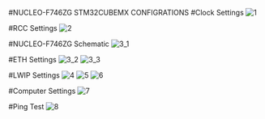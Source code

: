 #NUCLEO-F746ZG STM32CUBEMX CONFIGRATIONS
#Clock Settings
![1](https://github.com/user-attachments/assets/72a50549-86a0-4fe8-8ff2-501223c8fc10)

#RCC Settings
![2](https://github.com/user-attachments/assets/db0a923b-98b7-4151-ad6b-5492f8d73be7)

#NUCLEO-F746ZG Schematic
![3_1](https://github.com/user-attachments/assets/53b2e055-c037-4336-82a2-d9eab450aab1)

#ETH Settings
![3_2](https://github.com/user-attachments/assets/9981d641-c32e-4e2a-8139-71ac5a750f6e)
![3_3](https://github.com/user-attachments/assets/124cdadc-3bd0-4dad-be28-5e2f55996746)

#LWIP Settings
![4](https://github.com/user-attachments/assets/085a67ec-4d6c-42e7-a6c4-40eccbbee0b8)
![5](https://github.com/user-attachments/assets/2b097d69-d521-43f6-b9ae-87db6cc8d55a)
![6](https://github.com/user-attachments/assets/e2a5404e-7fb5-409c-8f60-b78d05b65a66)

#Computer Settings
![7](https://github.com/user-attachments/assets/2806ffe3-1c54-4bfc-ba08-7b2a319f61bb)

#Ping Test
![8](https://github.com/user-attachments/assets/813a56d7-76e9-427d-8203-6ba8dd0426b6)

